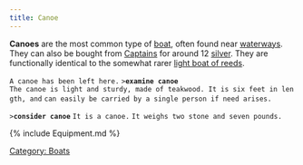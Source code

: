 ```yaml
---
title: Canoe
---
```


**Canoes** are the most common type of [boat](boat "wikilink"), often
found near [waterways](waterways "wikilink"). They can also be bought
from [Captains](Captain "wikilink") for around 12
[silver](gold "wikilink"). They are functionally identical to the
somewhat rarer [light boat of reeds](light_boat_of_reeds "wikilink").

`A canoe has been left here.`
`>`**`examine canoe`**
`The canoe is light and sturdy, made of teakwood. It is six feet in length, and`
`can easily be carried by a single person if need arises.`

`>`**`consider canoe`**
`It is a canoe.`
`It weighs two stone and seven pounds.`

{% include Equipment.md %}

[Category: Boats](Category:_Boats "wikilink")